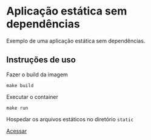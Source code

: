# Aplicação estática sem dependências

Exemplo de uma aplicação estática sem dependências. 

## Instruções de uso

Fazer o build da imagem

```
make build
```

Executar o container

```
make run 
```

Hospedar os arquivos estáticos no diretório `static`

[Acessar](http://localhost:8080)


